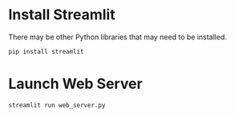 # Install Streamlit
There may be other Python libraries that may need to be installed.
```bash
pip install streamlit
```


# Launch Web Server
```bash
streamlit run web_server.py
```